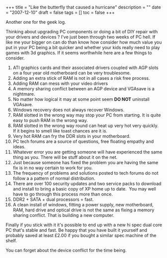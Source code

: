 +++
title = "Like the butterfly that caused a hurricane"
description = ""
date = "2007-12-10"
draft = false
tags = []
toc = false
+++

Another one for the geek log.

Thinking about upgrading PC components or doing a bit of DIY repair with your drivers and devices ? I've just been through two weeks of PC hell. If like me your bigger on can do than know how consider how much value you put in your PC being a bit quicker and whether your kids really need to play games with 3d graphics. If it seems worthwhile here are a few things to consider.

1. ATI graphics cards and their associated drivers coupled with AGP slots on a four year old motherboard can be very troublesome.
2. Adding an extra stick of RAM is not in all cases a risk free process.
3. Adding RAM can mess with your video drivers
4. A memory sharing conflict between an AGP device and VGAsave is a nightmare.
5. No matter how logical it may at some point seem **DO NOT** uninstall VGAsave.
6. Windows recovery does not always recover Windows.
7. RAM slotted in the wrong way may stop your PC from starting. It is quite easy to push RAM in the wrong way.
8. RAM slotted in the wrong way round can heat up very hot very quickly. If it begins to smell like toast chances are it is.
9. Very hot RAM can fry the DDR slots in your motherboard.
10. PC tech forums are a source of questions, free floating empathy and ideas.
11. Whatever error you are getting someone will have experienced the same thing as you. There will be stuff about it on the net.
12. Just because someone has fixed the problem you are having the same fix is in no way certain to work for you.
13. The frequency of problems and solutions posted to tech forums do not follow a a pattern of normal distribution.
14. There are over 100 security updates and two service packs to download and install to bring a basic copy of XP home up to date.  You may well have to go through this process more than once.
15. DDR2 + SATA + dual processors = fast.
16. A clean install of windows, fitting a power supply, new motherboard, RAM, hard drive and optical drive is not the same as fixing a memory sharing conflict. That is building a new computer.

Finally if you stick with it it's possible to end up with a new hi spec dual core PC that's stable and fast. Be happy that you have built it yourself and probably saved at least £2.00 if you bought a similar spec machine of the shelf.

You can forget about the device conflict for the time being.